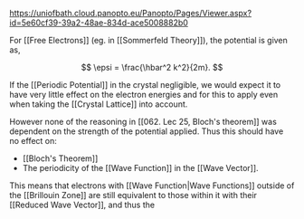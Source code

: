 https://uniofbath.cloud.panopto.eu/Panopto/Pages/Viewer.aspx?id=5e60cf39-39a2-48ae-834d-ace5008882b0

For [[Free Electrons]] (eg. in [[Sommerfeld Theory]]), the potential is given as,

$$
\epsi = \frac{\hbar^2 k^2}{2m}.
$$

If the [[Periodic Potential]] in the crystal negligible, we would expect it to have very little effect on the electron energies and for this to apply even when taking the [[Crystal Lattice]] into account.

However none of the reasoning in [[062. Lec 25, Bloch's theorem]] was dependent on the strength of the potential applied. Thus this should have no effect on:

- [[Bloch's Theorem]]
- The periodicity of the [[Wave Function]] in the [[Wave Vector]].

This means that electrons with [[Wave Function|Wave Functions]] outside of the [[Brillouin Zone]] are still equivalent to those within it with their [[Reduced Wave Vector]], and thus the 